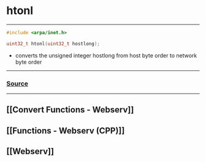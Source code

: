 # htonl
---
~~~cpp
#include <arpa/inet.h>

uint32_t htonl(uint32_t hostlong);
~~~
-  converts the unsigned integer hostlong from host byte order to network byte order
---
### [Source](https://linux.die.net/man/3/htons)
---
## [[Convert Functions - Webserv]]
## [[Functions - Webserv (CPP)]]
## [[Webserv]]